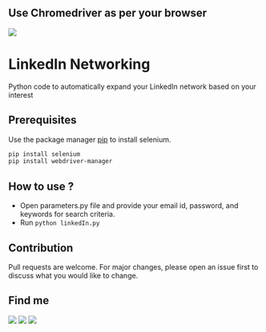 ## Use Chromedriver as per your browser 


![](https://content.linkedin.com/content/dam/me/business/en-us/amp/brand-site/v2/bg/LI-Logo.svg.original.svg)
# LinkedIn Networking

Python code to automatically expand your LinkedIn network based on your interest





## Prerequisites

Use the package manager [pip](https://pip.pypa.io/en/stable/) to install selenium.

```bash
pip install selenium
pip install webdriver-manager
```

## How to use ?
 - Open parameters.py file and provide your email id, password, and keywords for search criteria.
 - Run `python linkedIn.py`


## Contribution
Pull requests are welcome. For major changes, please open an issue first to discuss what you would like to change.


## Find me
[![](https://img.shields.io/badge/Find%20Me-LinkedIn-blue?style=flat-square)](https://www.linkedin.com/in/akshaysiwal) [![](https://img.shields.io/badge/%20-Facebook-blue)](https://www.facebook.com/akshay.siwal.5) [![](https://img.shields.io/badge/-GitHub-lightgrey)](https://github.com/AkshaySiwal)
